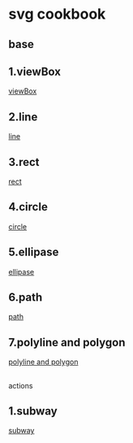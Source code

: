 # svg cookbook

## base

1.viewBox
----------
[viewBox](https://github.com/kallsave/svg-cookbook/tree/master/base/01.viewBox)

2.line
----------
[line](https://github.com/kallsave/svg-cookbook/tree/master/base/02.line)

3.rect
----------
[rect](https://github.com/kallsave/svg-cookbook/tree/master/base/03.rect)

4.circle
----------
[circle](https://github.com/kallsave/svg-cookbook/tree/master/base/04.circle)

5.ellipase
----------
[ellipase](https://github.com/kallsave/svg-cookbook/tree/master/base/05.ellipase)

6.path
----------
[path](https://github.com/kallsave/svg-cookbook/tree/master/base/06.path)

7.polyline and polygon
----------
[polyline and polygon](https://github.com/kallsave/svg-cookbook/tree/master/base/07.polyline)


##
actions

1.subway
----------
[subway](https://github.com/kallsave/svg-cookbook/tree/master/actions/subway)